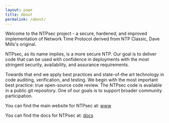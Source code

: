 ```yaml
---
layout: page
title: About
permalink: /about/
---
```


Welcome to the NTPsec project - a secure, hardened, and improved
implementation of Network Time Protocol derived from NTP Classic, Dave
Mills's original.

NTPsec, as its name implies, is a more secure NTP.  Our goal is to
deliver code that can be used with confidence in deployments with the
most stringent security, availability, and assurance requirements.

Towards that end we apply best practices and state-of-the art
technology in code auditing, verification, and testing. We begin with
the most important best practice: true open-source code review.  The
NTPsec code is available in a public git repository. One of our goals
is to support broader community participation.

You can find the main website for NTPsec at:
[www](https://ntpsec.org/)

You can find the docs for NTPsec at:
[docs](https://docs.ntpsec.org/)
